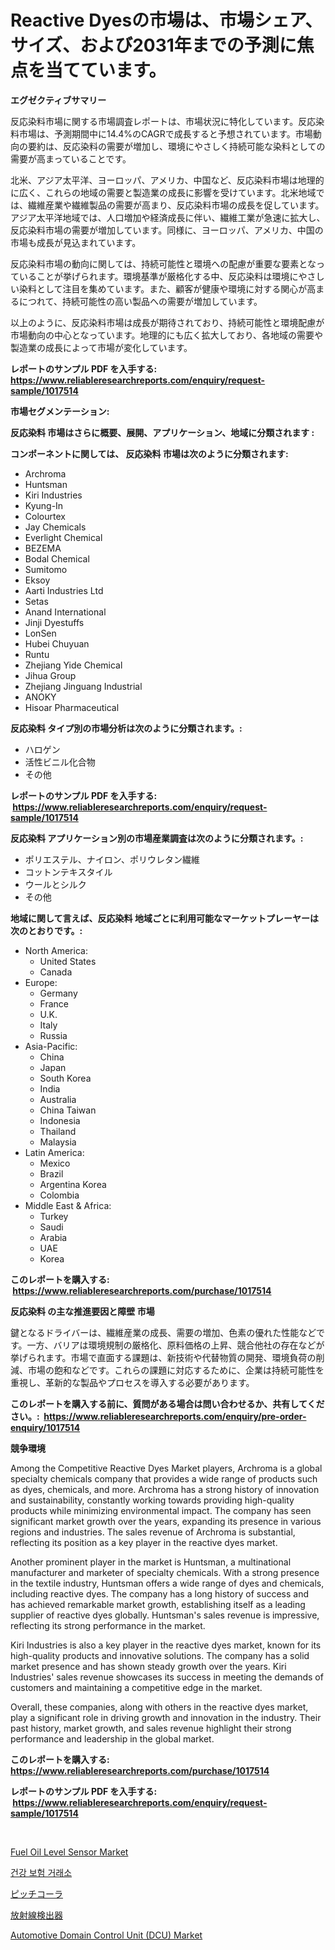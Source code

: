 <p><h1>Reactive Dyesの市場は、市場シェア、サイズ、および2031年までの予測に焦点を当てています。</h1></p><p><strong>エグゼクティブサマリー</strong></p>
<p><p>反応染料市場に関する市場調査レポートは、市場状況に特化しています。反応染料市場は、予測期間中に14.4%のCAGRで成長すると予想されています。市場動向の要約は、反応染料の需要が増加し、環境にやさしく持続可能な染料としての需要が高まっていることです。</p><p>北米、アジア太平洋、ヨーロッパ、アメリカ、中国など、反応染料市場は地理的に広く、これらの地域の需要と製造業の成長に影響を受けています。北米地域では、繊維産業や繊維製品の需要が高まり、反応染料市場の成長を促しています。アジア太平洋地域では、人口増加や経済成長に伴い、繊維工業が急速に拡大し、反応染料市場の需要が増加しています。同様に、ヨーロッパ、アメリカ、中国の市場も成長が見込まれています。</p><p>反応染料市場の動向に関しては、持続可能性と環境への配慮が重要な要素となっていることが挙げられます。環境基準が厳格化する中、反応染料は環境にやさしい染料として注目を集めています。また、顧客が健康や環境に対する関心が高まるにつれて、持続可能性の高い製品への需要が増加しています。</p><p>以上のように、反応染料市場は成長が期待されており、持続可能性と環境配慮が市場動向の中心となっています。地理的にも広く拡大しており、各地域の需要や製造業の成長によって市場が変化しています。</p></p>
<p><strong>レポートのサンプル PDF を入手する: <a href="https://www.reliableresearchreports.com/enquiry/request-sample/1017514">https://www.reliableresearchreports.com/enquiry/request-sample/1017514</a></strong></p>
<p><strong>市場セグメンテーション:</strong></p>
<p><strong> 反応染料 市場はさらに概要、展開、アプリケーション、地域に分類されます :</strong></p>
<p><strong>コンポーネントに関しては、 反応染料 市場は次のように分類されます: &nbsp;</strong></p>
<p><ul><li>Archroma</li><li>Huntsman</li><li>Kiri Industries</li><li>Kyung-In</li><li>Colourtex</li><li>Jay Chemicals</li><li>Everlight Chemical</li><li>BEZEMA</li><li>Bodal Chemical</li><li>Sumitomo</li><li>Eksoy</li><li>Aarti Industries Ltd</li><li>Setas</li><li>Anand International</li><li>Jinji Dyestuffs</li><li>LonSen</li><li>Hubei Chuyuan</li><li>Runtu</li><li>Zhejiang Yide Chemical</li><li>Jihua Group</li><li>Zhejiang Jinguang Industrial</li><li>ANOKY</li><li>Hisoar Pharmaceutical</li></ul></p>
<p><strong> 反応染料 タイプ別の市場分析は次のように分類されます。:</strong></p>
<p><ul><li>ハロゲン</li><li>活性ビニル化合物</li><li>その他</li></ul></p>
<p><strong>レポートのサンプル PDF を入手する: &nbsp;<a href="https://www.reliableresearchreports.com/enquiry/request-sample/1017514">https://www.reliableresearchreports.com/enquiry/request-sample/1017514</a></strong></p>
<p><strong> 反応染料 アプリケーション別の市場産業調査は次のように分類されます。:</strong></p>
<p><ul><li>ポリエステル、ナイロン、ポリウレタン繊維</li><li>コットンテキスタイル</li><li>ウールとシルク</li><li>その他</li></ul></p>
<p><strong>地域に関して言えば、反応染料 地域ごとに利用可能なマーケットプレーヤーは次のとおりです。:</strong></p>
<p><ul>
    <li>
        North America:
        <ul>
            <li>United States</li>
            <li>Canada</li>
        </ul>
    </li>
    <li>
        Europe:
        <ul>
            <li>Germany</li>
            <li>France</li>
            <li>U.K.</li>
            <li>Italy</li>
            <li>Russia</li>
        </ul>
    </li>
    <li>
        Asia-Pacific:
        <ul>
            <li>China</li>
            <li>Japan</li>
            <li>South Korea</li>
            <li>India</li>
            <li>Australia</li>
            <li>China Taiwan</li>
            <li>Indonesia</li>
            <li>Thailand</li>
            <li>Malaysia</li>
        </ul>
    </li>
    <li>
        Latin America:
        <ul>
            <li>Mexico</li>
            <li>Brazil</li>
            <li>Argentina Korea</li>
            <li>Colombia</li>
        </ul>
    </li>
    <li>
        Middle East & Africa:
        <ul>
            <li>Turkey</li>
            <li>Saudi</li>
            <li>Arabia</li>
            <li>UAE</li>
            <li>Korea</li>
        </ul>
    </li>
    </ul></p>
<p><strong>このレポートを購入する: &nbsp;<a href="https://www.reliableresearchreports.com/purchase/1017514">https://www.reliableresearchreports.com/purchase/1017514</a></strong></p>
<p><strong>反応染料 の主な推進要因と障壁 市場</strong></p>
<p><p>鍵となるドライバーは、繊維産業の成長、需要の増加、色素の優れた性能などです。一方、バリアは環境規制の厳格化、原料価格の上昇、競合他社の存在などが挙げられます。市場で直面する課題は、新技術や代替物質の開発、環境負荷の削減、市場の飽和などです。これらの課題に対応するために、企業は持続可能性を重視し、革新的な製品やプロセスを導入する必要があります。</p></p>
<p><strong>このレポートを購入する前に、質問がある場合は問い合わせるか、共有してください。:&nbsp; <a href="https://www.reliableresearchreports.com/enquiry/pre-order-enquiry/1017514">https://www.reliableresearchreports.com/enquiry/pre-order-enquiry/1017514</a></strong></p>
<p><strong>競争環境</strong></p>
<p><p>Among the Competitive Reactive Dyes Market players, Archroma is a global specialty chemicals company that provides a wide range of products such as dyes, chemicals, and more. Archroma has a strong history of innovation and sustainability, constantly working towards providing high-quality products while minimizing environmental impact. The company has seen significant market growth over the years, expanding its presence in various regions and industries. The sales revenue of Archroma is substantial, reflecting its position as a key player in the reactive dyes market.</p><p>Another prominent player in the market is Huntsman, a multinational manufacturer and marketer of specialty chemicals. With a strong presence in the textile industry, Huntsman offers a wide range of dyes and chemicals, including reactive dyes. The company has a long history of success and has achieved remarkable market growth, establishing itself as a leading supplier of reactive dyes globally. Huntsman's sales revenue is impressive, reflecting its strong performance in the market.</p><p>Kiri Industries is also a key player in the reactive dyes market, known for its high-quality products and innovative solutions. The company has a solid market presence and has shown steady growth over the years. Kiri Industries' sales revenue showcases its success in meeting the demands of customers and maintaining a competitive edge in the market.</p><p>Overall, these companies, along with others in the reactive dyes market, play a significant role in driving growth and innovation in the industry. Their past history, market growth, and sales revenue highlight their strong performance and leadership in the global market.</p></p>
<p><strong>このレポートを購入する: &nbsp; <a href="https://www.reliableresearchreports.com/purchase/1017514">https://www.reliableresearchreports.com/purchase/1017514</a></strong></p>
<p><strong>レポートのサンプル PDF を入手する: &nbsp;<a href="https://www.reliableresearchreports.com/enquiry/request-sample/1017514">https://www.reliableresearchreports.com/enquiry/request-sample/1017514</a></strong><strong></strong></p>
<p>&nbsp;</p>
<p><p><a href="https://github.com/markusgodoy/Market-Research-Report-List-2/blob/main/fuel-oil-level-sensor-market.md">Fuel Oil Level Sensor Market</a></p><p><a href="https://github.com/KellyLyncyh543964/Market-Research-Report-List-1/blob/main/103038514354.md">건강 보험 거래소</a></p><p><a href="https://github.com/zjkmgcs938405/Market-Research-Report-List-1/blob/main/504966915656.md">ピッチコーラ</a></p><p><a href="https://github.com/schmahlson/Market-Research-Report-List-1/blob/main/110234515659.md">放射線検出器</a></p><p><a href="https://issuu.com/reportprime-2/docs/automotive-domain-control-unit-dcu-market-size-203">Automotive Domain Control Unit (DCU) Market</a></p></p>